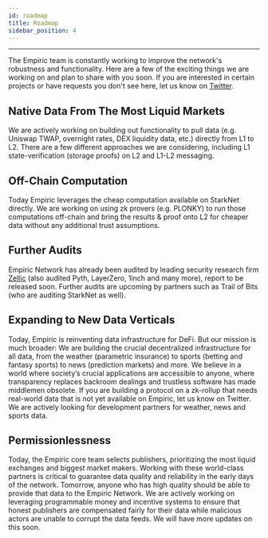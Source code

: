 ```yaml
---
id: roadmap
title: Roadmap
sidebar_position: 4
---
```


---

The Empiric team is constantly working to improve the network's robustness and functionality. Here are a few of the exciting things we are working on and plan to share with you soon. If you are interested in certain projects or have requests you don't see here, let us know on [Twitter](https://twitter.com/EmpiricNetwork).

## Native Data From The Most Liquid Markets

We are actively working on building out functionality to pull data (e.g. Uniswap TWAP, overnight rates, DEX liquidity data, etc.) directly from L1 to L2. There are a few different approaches we are considering, including L1 state-verification (storage proofs) on L2 and L1-L2 messaging.

## Off-Chain Computation

Today Empiric leverages the cheap computation available on StarkNet directly. We are working on using zk provers (e.g. PLONKY) to run those computations off-chain and bring the results & proof onto L2 for cheaper data without any additional trust assumptions.

## Further Audits

Empiric Network has already been audited by leading security research firm [Zellic](https://www.zellic.io/) (also audited Pyth, LayerZero, 1inch and many more), report to be released soon. Further audits are upcoming by partners such as Trail of Bits (who are auditing StarkNet as well).

## Expanding to New Data Verticals

Today, Empiric is reinventing data infrastructure for DeFi. But our mission is much broader: We are building the crucial decentralized infrastructure for all data, from the weather (parametric insurance) to sports (betting and fantasy sports) to news (prediction markets) and more. We believe in a world where society’s crucial applications are accessible to anyone, where transparency replaces backroom dealings and trustless software has made middlemen obsolete.
If you are building a protocol on a zk-rollup that needs real-world data that is not yet available on Empiric, let us know on Twitter. We are actively looking for development partners for weather, news and sports data.

## Permissionlessness

Today, the Empiric core team selects publishers, prioritizing the most liquid exchanges and biggest market makers. Working with these world-class partners is critical to guarantee data quality and reliability in the early days of the network.
Tomorrow, anyone who has high quality should be able to provide that data to the Empiric Network. We are actively working on leveraging programmable money and incentive systems to ensure that honest publishers are compensated fairly for their data while malicious actors are unable to corrupt the data feeds. We will have more updates on this soon.
